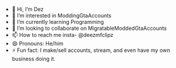 - 👋 Hi, I’m Dez
- 👀 I’m interested in ModdingGtaAccounts
- 🌱 I’m currently learning Programming
- 💞️ I’m looking to collaborate on MigratableModdedGtaAccounts
- 📫 How to reach me insta- @deezmfclipz
- 😄 Pronouns: He/him
- ⚡ Fun fact: I make/sell accounts, stream, and even have my own business doing it.

<!---
PorQueDez/PorQueDez is a ✨ special ✨ repository because its `README.md` (this file) appears on your GitHub profile.
You can click the Preview link to take a look at your changes.
--->
